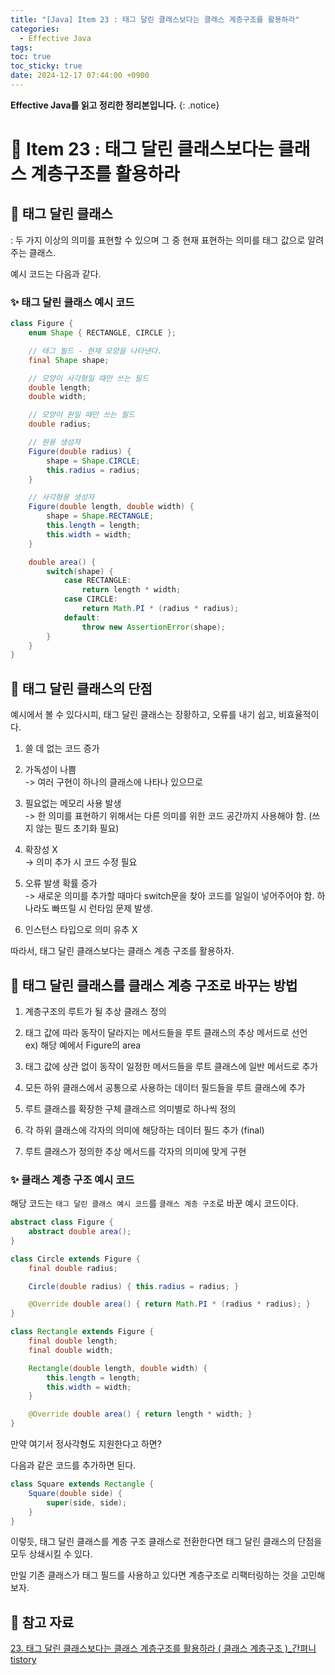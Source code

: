 ```yaml
---
title: "[Java] Item 23 : 태그 달린 클래스보다는 클래스 계층구조를 활용하라"
categories:
  - Effective Java
tags:
toc: true
toc_sticky: true
date: 2024-12-17 07:44:00 +0900
---
```


<strong>Effective Java를 읽고 정리한 정리본입니다.</strong>
{: .notice}

# 📌 Item 23 : 태그 달린 클래스보다는 클래스 계층구조를 활용하라

## 🫧 태그 달린 클래스

: 두 가지 이상의 의미를 표현할 수 있으며 그 중 현재 표현하는 의미를 태그 값으로 알려주는 클래스.

예시 코드는 다음과 같다.

### ✨ 태그 달린 클래스 예시 코드

```java
class Figure {
    enum Shape { RECTANGLE, CIRCLE };

    // 태그 필드 - 현재 모양을 나타낸다.
    final Shape shape;

    // 모양이 사각형일 때만 쓰는 필드
    double length;
    double width;

    // 모양이 원일 때만 쓰는 필드
    double radius;

    // 원용 생성자
    Figure(double radius) {
        shape = Shape.CIRCLE;
        this.radius = radius;
    }

    // 사각형용 생성자
    Figure(double length, double width) {
        shape = Shape.RECTANGLE;
        this.length = length;
        this.width = width;
    }

    double area() {
        switch(shape) {
            case RECTANGLE:
                return length * width;
            case CIRCLE:
                return Math.PI * (radius * radius);
            default:
                throw new AssertionError(shape);
        }
    }
}
```

## 🫧 태그 달린 클래스의 단점

예시에서 볼 수 있다시피, 태그 달린 클래스는 장황하고, 오류를 내기 쉽고, 비효율적이다.

1. 쓸 데 없는 코드 증가
2. 가독성이 나쁨
<br />-> 여러 구현이 하나의 클래스에 나타나 있으므로

3. 필요없는 메모리 사용 발생
<br />-> 한 의미를 표현하기 위해서는 다른 의미를 위한 코드 공간까지 사용해야 함. (쓰지 않는 필드 초기화 필요)

4. 확장성 X
<br />-> 의미 추가 시 코드 수정 필요

5. 오류 발생 확률 증가
<br />-> 새로운 의미를 추가할 때마다 switch문을 찾아 코드를 일일이 넣어주어야 함. 하나라도 빠뜨릴 시 런타임 문제 발생.

6. 인스턴스 타입으로 의미 유추 X

따라서, 태그 달린 클래스보다는 클래스 계층 구조를 활용하자.

## 🫧 태그 달린 클래스를 클래스 계층 구조로 바꾸는 방법

1. 계층구조의 루트가 될 추상 클래스 정의
2. 태그 값에 따라 동작이 달라지는 메서드들을 루트 클래스의 추상 메서드로 선언
<br />ex) 해당 예에서 Figure의 area

3. 태그 값에 상관 없이 동작이 일정한 메서드들을 루트 클래스에 일반 메서드로 추가
4. 모든 하위 클래스에서 공통으로 사용하는 데이터 필드들을 루트 클래스에 추가
5. 루트 클래스를 확장한 구체 클래스르 의미별로 하나씩 정의
6. 각 하위 클래스에 각자의 의미에 해당하는 데이터 필드 추가 (final)
7. 루트 클래스가 정의한 추상 메서드를 각자의 의미에 맞게 구현

### ✨ 클래스 계층 구조 예시 코드

해당 코드는 `태그 달린 클래스 예시 코드`를 `클래스 계층 구조`로 바꾼 예시 코드이다.

```java
abstract class Figure {
    abstract double area();
}

class Circle extends Figure {
    final double radius;

    Circle(double radius) { this.radius = radius; }

    @Override double area() { return Math.PI * (radius * radius); }
}

class Rectangle extends Figure {
    final double length;
    final double width;

    Rectangle(double length, double width) {
        this.length = length;
        this.width = width;
    }

    @Override double area() { return length * width; }
}
```

만약 여기서 정사각형도 지원한다고 하면?

다음과 같은 코드를 추가하면 된다.

```java
class Square extends Rectangle {
    Square(double side) {
        super(side, side);
    }
}
```

이렇듯, 태그 달린 클래스를 계층 구조 클래스로 전환한다면 태그 달린 클래스의 단점을 모두 상쇄시킬 수 있다.

만일 기존 클래스가 태그 필드를 사용하고 있다면 계층구조로 리팩터링하는 것을 고민해보자.


## 🫧 참고 자료
[23. 태그 달린 클래스보다는 클래스 계층구조를 활용하라 ( 클래스 계층구조 )_간펴니 tistory](https://kimfk567.tistory.com/160)